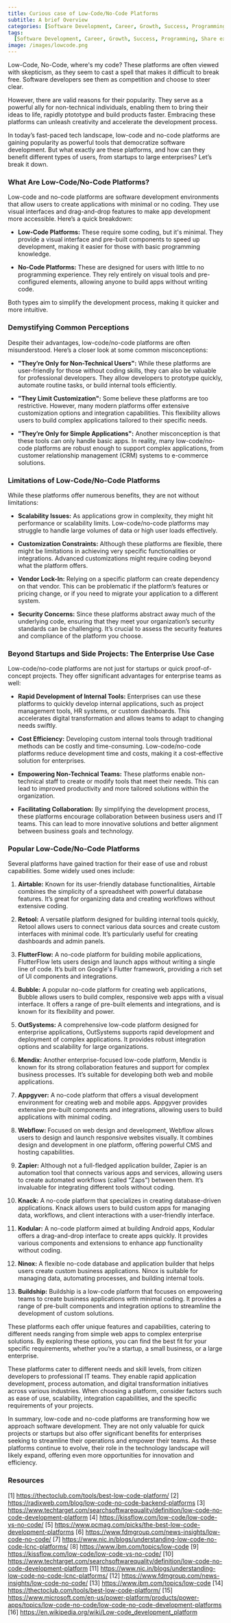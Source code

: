 ```yaml
---
title: Curious case of Low-Code/No-Code Platforms
subtitle: A brief Overview
categories: [Software Development, Career, Growth, Success, Programming, Share expereince, share knowledge]
tags:
  [Software Development, Career, Growth, Success, Programming, Share expereince, share knowledge]
image: /images/lowcode.png
---
```


Low-Code, No-Code, where's my code? These platforms are often viewed with skepticism, as they seem to cast a spell that makes it difficult to break free. Software developers see them as competition and choose to steer clear. 

However, there are valid reasons for their popularity. They serve as a powerful ally for non-technical individuals, enabling them to bring their ideas to life, rapidly ptototype and build products faster. Embracing these platforms can unleash creativity and accelerate the development process. 

In today’s fast-paced tech landscape, low-code and no-code platforms are gaining popularity as powerful tools that democratize software development. But what exactly are these platforms, and how can they benefit different types of users, from startups to large enterprises? Let’s break it down.

### What Are Low-Code/No-Code Platforms?

Low-code and no-code platforms are software development environments that allow users to create applications with minimal or no coding. They use visual interfaces and drag-and-drop features to make app development more accessible. Here’s a quick breakdown:

- **Low-Code Platforms:** These require some coding, but it's minimal. They provide a visual interface and pre-built components to speed up development, making it easier for those with basic programming knowledge.
  
- **No-Code Platforms:** These are designed for users with little to no programming experience. They rely entirely on visual tools and pre-configured elements, allowing anyone to build apps without writing code.

Both types aim to simplify the development process, making it quicker and more intuitive.

### Demystifying Common Perceptions

Despite their advantages, low-code/no-code platforms are often misunderstood. Here’s a closer look at some common misconceptions:

- **"They’re Only for Non-Technical Users":** While these platforms are user-friendly for those without coding skills, they can also be valuable for professional developers. They allow developers to prototype quickly, automate routine tasks, or build internal tools efficiently.

- **"They Limit Customization":** Some believe these platforms are too restrictive. However, many modern platforms offer extensive customization options and integration capabilities. This flexibility allows users to build complex applications tailored to their specific needs.

- **"They’re Only for Simple Applications":** Another misconception is that these tools can only handle basic apps. In reality, many low-code/no-code platforms are robust enough to support complex applications, from customer relationship management (CRM) systems to e-commerce solutions.

### Limitations of Low-Code/No-Code Platforms

While these platforms offer numerous benefits, they are not without limitations:

- **Scalability Issues:** As applications grow in complexity, they might hit performance or scalability limits. Low-code/no-code platforms may struggle to handle large volumes of data or high user loads effectively.

- **Customization Constraints:** Although these platforms are flexible, there might be limitations in achieving very specific functionalities or integrations. Advanced customizations might require coding beyond what the platform offers.

- **Vendor Lock-In:** Relying on a specific platform can create dependency on that vendor. This can be problematic if the platform’s features or pricing change, or if you need to migrate your application to a different system.

- **Security Concerns:** Since these platforms abstract away much of the underlying code, ensuring that they meet your organization’s security standards can be challenging. It’s crucial to assess the security features and compliance of the platform you choose.

### Beyond Startups and Side Projects: The Enterprise Use Case

Low-code/no-code platforms are not just for startups or quick proof-of-concept projects. They offer significant advantages for enterprise teams as well:

- **Rapid Development of Internal Tools:** Enterprises can use these platforms to quickly develop internal applications, such as project management tools, HR systems, or custom dashboards. This accelerates digital transformation and allows teams to adapt to changing needs swiftly.

- **Cost Efficiency:** Developing custom internal tools through traditional methods can be costly and time-consuming. Low-code/no-code platforms reduce development time and costs, making it a cost-effective solution for enterprises.

- **Empowering Non-Technical Teams:** These platforms enable non-technical staff to create or modify tools that meet their needs. This can lead to improved productivity and more tailored solutions within the organization.

- **Facilitating Collaboration:** By simplifying the development process, these platforms encourage collaboration between business users and IT teams. This can lead to more innovative solutions and better alignment between business goals and technology.

### Popular Low-Code/No-Code Platforms

Several platforms have gained traction for their ease of use and robust capabilities. Some widely used ones include:

1. **Airtable:** Known for its user-friendly database functionalities, Airtable combines the simplicity of a spreadsheet with powerful database features. It’s great for organizing data and creating workflows without extensive coding.

2. **Retool:** A versatile platform designed for building internal tools quickly, Retool allows users to connect various data sources and create custom interfaces with minimal code. It’s particularly useful for creating dashboards and admin panels.

3. **FlutterFlow:** A no-code platform for building mobile applications, FlutterFlow lets users design and launch apps without writing a single line of code. It’s built on Google's Flutter framework, providing a rich set of UI components and integrations.

4. **Bubble:** A popular no-code platform for creating web applications, Bubble allows users to build complex, responsive web apps with a visual interface. It offers a range of pre-built elements and integrations, and is known for its flexibility and power.

5. **OutSystems:** A comprehensive low-code platform designed for enterprise applications, OutSystems supports rapid development and deployment of complex applications. It provides robust integration options and scalability for large organizations.

6. **Mendix:** Another enterprise-focused low-code platform, Mendix is known for its strong collaboration features and support for complex business processes. It’s suitable for developing both web and mobile applications.

7. **Appgyver:** A no-code platform that offers a visual development environment for creating web and mobile apps. Appgyver provides extensive pre-built components and integrations, allowing users to build applications with minimal coding.

8. **Webflow:** Focused on web design and development, Webflow allows users to design and launch responsive websites visually. It combines design and development in one platform, offering powerful CMS and hosting capabilities.

9. **Zapier:** Although not a full-fledged application builder, Zapier is an automation tool that connects various apps and services, allowing users to create automated workflows (called “Zaps”) between them. It’s invaluable for integrating different tools without coding.

10. **Knack:** A no-code platform that specializes in creating database-driven applications. Knack allows users to build custom apps for managing data, workflows, and client interactions with a user-friendly interface.

11. **Kodular:** A no-code platform aimed at building Android apps, Kodular offers a drag-and-drop interface to create apps quickly. It provides various components and extensions to enhance app functionality without coding.

12. **Ninox:** A flexible no-code database and application builder that helps users create custom business applications. Ninox is suitable for managing data, automating processes, and building internal tools.

13. **Buildship:** Buildship is a low-code platform that focuses on empowering teams to create business applications with minimal coding. It provides a range of pre-built components and integration options to streamline the development of custom solutions.

These platforms each offer unique features and capabilities, catering to different needs ranging from simple web apps to complex enterprise solutions. By exploring these options, you can find the best fit for your specific requirements, whether you’re a startup, a small business, or a large enterprise.

These platforms cater to different needs and skill levels, from citizen developers to professional IT teams. They enable rapid application development, process automation, and digital transformation initiatives across various industries. When choosing a platform, consider factors such as ease of use, scalability, integration capabilities, and the specific requirements of your projects.

In summary, low-code and no-code platforms are transforming how we approach software development. They are not only valuable for quick projects or startups but also offer significant benefits for enterprises seeking to streamline their operations and empower their teams. As these platforms continue to evolve, their role in the technology landscape will likely expand, offering even more opportunities for innovation and efficiency.

### Resources
[1] https://thectoclub.com/tools/best-low-code-platform/
[2] https://radixweb.com/blog/low-code-no-code-backend-platforms
[3] https://www.techtarget.com/searchsoftwarequality/definition/low-code-no-code-development-platform
[4] https://kissflow.com/low-code/low-code-vs-no-code/
[5] https://www.pcmag.com/picks/the-best-low-code-development-platforms
[6] https://www.fdmgroup.com/news-insights/low-code-no-code/
[7] https://www.nic.in/blogs/understanding-low-code-no-code-lcnc-platforms/
[8] https://www.ibm.com/topics/low-code
[9] https://kissflow.com/low-code/low-code-vs-no-code/
[10] https://www.techtarget.com/searchsoftwarequality/definition/low-code-no-code-development-platform
[11] https://www.nic.in/blogs/understanding-low-code-no-code-lcnc-platforms/
[12] https://www.fdmgroup.com/news-insights/low-code-no-code/
[13] https://www.ibm.com/topics/low-code
[14] https://thectoclub.com/tools/best-low-code-platform/
[15] https://www.microsoft.com/en-us/power-platform/products/power-apps/topics/low-code-no-code/low-code-no-code-development-platforms
[16] https://en.wikipedia.org/wiki/Low-code_development_platform
